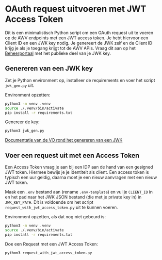 # OAuth request uitvoeren met JWT Access Token

Dit is een minimalistisch Python script om een OAuth request uit te voeren op de AWV endpoints met een JWT access token. Je hebt hiervoor een Client ID en een JWK key nodig. Je genereert de JWK zelf en de Client ID krijg je als je toegang krijgt tot de AWV APIs. Vraag dit aan op het [Beheerportaal](https://beheerportaal.vlaanderen.be/) met het publieke deel van je JWK key.


## Genereren van een JWK key

Zet je Python environment op, installeer de requirements en voer het script `jwk_gen.py` uit.

Environment opzetten:
```bash
python3 -m venv .venv
source ./.venv/bin/activate
pip install -r requirements.txt
```

Genereer de key: 
```bash
python3 jwk_gen.py
```

[Documentatie van de VO rond het genereren van een JWK](https://authenticatie.vlaanderen.be/docs/beveiligen-van-toepassingen/integratie-methoden/oidc/technische-info/client-authenticatie/#voorbeeld-van-een-publieke-sleutel-jwk-zoals-te-bezorgen-aan-het-integratieteam)


## Voer een request uit met een Access Token

Een Access Token vraag je aan bij een IDP aan de hand van een gesigned JWT token. Hiermee bewijs je je identiteit als client. Een access token is typisch een uur geldig, daarna moet je een nieuw aanvragen met een nieuw JWT token. 

Maak een `.env` bestand aan (rename `.env-template`) en vul je `CLIENT_ID` in en het pad naar het JWK JSON bestand (die met je private key in) in `JWK_KEY_PATH`. Dit is voldoende om het script `request_with_jwt_access_token.py` uit te kunnen voeren.

Environment opzetten, als dat nog niet gebeurd is:
```bash
python3 -m venv .venv
source ./.venv/bin/activate
pip install -r requirements.txt
```

Doe een Request met een JWT Access Token: 
```bash
python3 request_with_jwt_access_token.py
```
